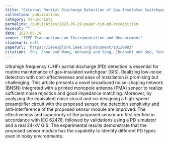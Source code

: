 ```yaml
---
title: "External Partial Discharge Detection of Gas-Insulated Switchgears Using a Low-Noise and Enhanced-Sensitivity UHF Sensor Module"
collection: publications
category: manuscripts
permalink: /publication/2023-05-19-paper-tim-pd-recognition
excerpt: ""
date: 2023-05-19
venue: 'IEEE Transactions on Instrumentation and Measurement'
slidesurl: null
paperurl: 'https://ieeexplore.ieee.org/document/10129983'
citation: 'Shu, Zhou and Wang, Wensong and Yang, Chuanshi and Guo, Yanshu and <u><strong>Ji, Jinsheng</strong></u> and Yang, Yan and Shi, Ting and Zhao, Zhenyu and Zheng, Yuanjin, "External Partial Discharge Detection of Gas-Insulated Switchgears Using a Low-Noise and Enhanced-Sensitivity UHF Sensor Module," in IEEE Transactions on Instrumentation and Measurement, vol. 72, pp. 1-10, 2023, Art no. 3518210, doi: 10.1109/TIM.2023.3277980.'
---
```

Ultrahigh frequency (UHF) partial discharge (PD) detection is essential for routine maintenance of gas-insulated switchgear (GIS). Realizing low-noise detection with cost-effectiveness and ease of installation is promising but challenging. This article presents a novel broadband noise-shaping network (BNSN) integrated with a printed monopole antenna (PMA) sensor to realize sufficient noise rejection and good impedance matching. Moreover, by analyzing the equivalent noise circuit and co-designing a high-speed preamplifier circuit with the proposed sensor, the detection sensitivity and anti-interference of the proposed sensor module are improved. The effectiveness and superiority of the proposed sensor are first verified in accordance with IEC 62478, followed by validations using a PD simulator and a real 24-kV GIS. The experimental results demonstrate that the proposed sensor module has the capability to identify different PD types even in noisy environments.

